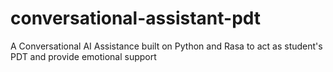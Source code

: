 # conversational-assistant-pdt
A Conversational AI Assistance built on Python and Rasa to act as student's PDT and provide emotional support
